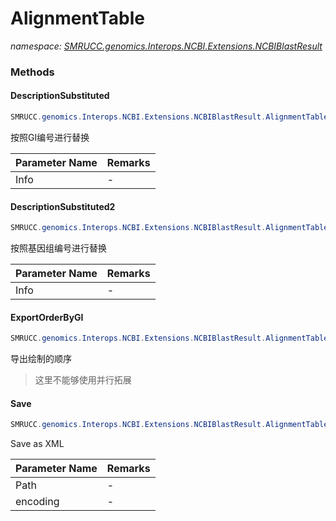 ﻿# AlignmentTable
_namespace: [SMRUCC.genomics.Interops.NCBI.Extensions.NCBIBlastResult](./index.md)_





### Methods

#### DescriptionSubstituted
```csharp
SMRUCC.genomics.Interops.NCBI.Extensions.NCBIBlastResult.AlignmentTable.DescriptionSubstituted(SMRUCC.genomics.Assembly.NCBI.GenBank.CsvExports.gbEntryBrief[])
```
按照GI编号进行替换

|Parameter Name|Remarks|
|--------------|-------|
|Info|-|


#### DescriptionSubstituted2
```csharp
SMRUCC.genomics.Interops.NCBI.Extensions.NCBIBlastResult.AlignmentTable.DescriptionSubstituted2(SMRUCC.genomics.Assembly.NCBI.GenBank.CsvExports.gbEntryBrief[])
```
按照基因组编号进行替换

|Parameter Name|Remarks|
|--------------|-------|
|Info|-|


#### ExportOrderByGI
```csharp
SMRUCC.genomics.Interops.NCBI.Extensions.NCBIBlastResult.AlignmentTable.ExportOrderByGI
```
导出绘制的顺序
> 这里不能够使用并行拓展

#### Save
```csharp
SMRUCC.genomics.Interops.NCBI.Extensions.NCBIBlastResult.AlignmentTable.Save(System.String,System.Text.Encoding)
```
Save as XML

|Parameter Name|Remarks|
|--------------|-------|
|Path|-|
|encoding|-|



